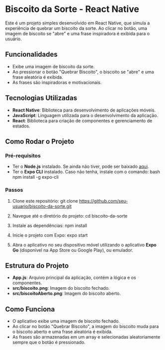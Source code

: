 
# Biscoito da Sorte - React Native

Este é um projeto simples desenvolvido em React Native, que simula a experiência de quebrar um biscoito da sorte. Ao clicar no botão, uma imagem de biscoito se "abre" e uma frase inspiradora é exibida para o usuário.

## Funcionalidades

- Exibe uma imagem de biscoito da sorte.
- Ao pressionar o botão "Quebrar Biscoito", o biscoito se "abre" e uma frase aleatória é exibida.
- As frases são inspiradoras e motivacionais.

## Tecnologias Utilizadas

- **React Native**: Biblioteca para desenvolvimento de aplicações móveis.
- **JavaScript**: Linguagem utilizada para o desenvolvimento da aplicação.
- **React**: Biblioteca para criação de componentes e gerenciamento de estados.

## Como Rodar o Projeto

### Pré-requisitos

- Ter o **Node.js** instalado. Se ainda não tiver, pode ser baixado [aqui](https://nodejs.org/).
- Ter o **Expo CLI** instalado. Caso não tenha, instale com o comando:
  bash
  npm install -g expo-cli

### Passos

1. Clone este repositório:
   git clone https://github.com/seu-usuario/biscoito-da-sorte.git


2. Navegue até o diretório do projeto:
   cd biscoito-da-sorte
   

3. Instale as dependências:
   npm install
   

4. Inicie o projeto com Expo:
   expo start
  

5. Abra o aplicativo no seu dispositivo móvel utilizando o aplicativo **Expo Go** (disponível na App Store ou Google Play), ou emulador.

## Estrutura do Projeto

* **App.js**: Arquivo principal da aplicação, contém a lógica e os componentes.
* **src/biscoito.png**: Imagem do biscoito fechado.
* **src/biscoitoAberto.png**: Imagem do biscoito aberto.

## Como Funciona

* O aplicativo exibe uma imagem de biscoito fechado.
* Ao clicar no botão "Quebrar Biscoito", a imagem do biscoito muda para o biscoito aberto e uma frase aleatória é exibida.
* As frases são armazenadas em um array e selecionadas aleatoriamente sempre que o botão é pressionado.
